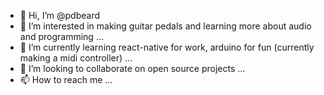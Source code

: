 - 👋 Hi, I’m @pdbeard
- 👀 I’m interested in making guitar pedals and learning more about audio and programming ...
- 🌱 I’m currently learning react-native for work, arduino for fun (currently making a midi controller) ...
- 💞️ I’m looking to collaborate on open source projects ...
- 📫 How to reach me ...

<!---
pdbeard/pdbeard is a ✨ special ✨ repository because its `README.md` (this file) appears on your GitHub profile.
You can click the Preview link to take a look at your changes.
--->
